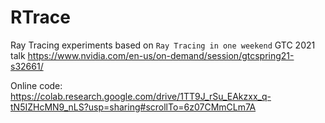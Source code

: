 # RTrace
Ray Tracing experiments based on `Ray Tracing in one weekend` GTC 2021 talk
https://www.nvidia.com/en-us/on-demand/session/gtcspring21-s32661/

Online code:
https://colab.research.google.com/drive/1TT9J_rSu_EAkzxx_q-tN5IZHcMN9_nLS?usp=sharing#scrollTo=6z07CMmCLm7A

